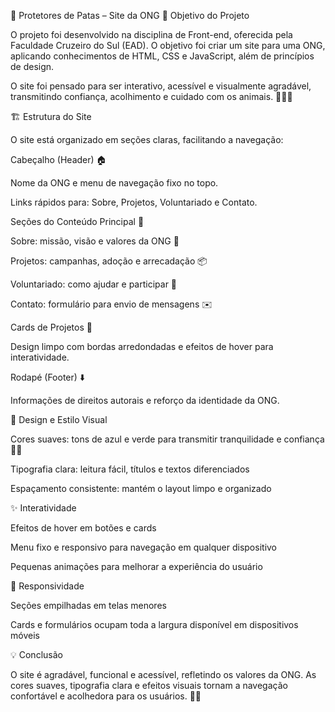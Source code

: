 🐾 Protetores de Patas – Site da ONG
🎯 Objetivo do Projeto

O projeto foi desenvolvido na disciplina de Front-end, oferecida pela Faculdade Cruzeiro do Sul (EAD).
O objetivo foi criar um site para uma ONG, aplicando conhecimentos de HTML, CSS e JavaScript, além de princípios de design.

O site foi pensado para ser interativo, acessível e visualmente agradável, transmitindo confiança, acolhimento e cuidado com os animais. 🐶🐱💖

🏗 Estrutura do Site

O site está organizado em seções claras, facilitando a navegação:

Cabeçalho (Header) 🏠

Nome da ONG e menu de navegação fixo no topo.

Links rápidos para: Sobre, Projetos, Voluntariado e Contato.

Seções do Conteúdo Principal 📄

Sobre: missão, visão e valores da ONG 🌱

Projetos: campanhas, adoção e arrecadação 📦

Voluntariado: como ajudar e participar 🤝

Contato: formulário para envio de mensagens ✉️

Cards de Projetos 🎴

Design limpo com bordas arredondadas e efeitos de hover para interatividade.

Rodapé (Footer) ⬇️

Informações de direitos autorais e reforço da identidade da ONG.

🎨 Design e Estilo Visual

Cores suaves: tons de azul e verde para transmitir tranquilidade e confiança 💙💚

Tipografia clara: leitura fácil, títulos e textos diferenciados

Espaçamento consistente: mantém o layout limpo e organizado

✨ Interatividade

Efeitos de hover em botões e cards

Menu fixo e responsivo para navegação em qualquer dispositivo

Pequenas animações para melhorar a experiência do usuário

📱 Responsividade

Seções empilhadas em telas menores

Cards e formulários ocupam toda a largura disponível em dispositivos móveis

💡 Conclusão

O site é agradável, funcional e acessível, refletindo os valores da ONG.
As cores suaves, tipografia clara e efeitos visuais tornam a navegação confortável e acolhedora para os usuários. 🐾💖
